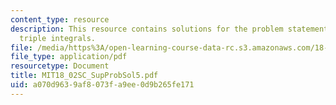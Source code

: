 ```yaml
---
content_type: resource
description: This resource contains solutions for the problem statements related to
  triple integrals.
file: /media/https%3A/open-learning-course-data-rc.s3.amazonaws.com/18-02sc-multivariable-calculus-fall-2010/a070d9639af8073fa9ee0d9b265fe171_MIT18_02SC_SupProbSol5.pdf
file_type: application/pdf
resourcetype: Document
title: MIT18_02SC_SupProbSol5.pdf
uid: a070d963-9af8-073f-a9ee-0d9b265fe171
---
```

